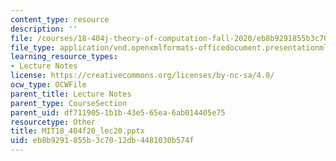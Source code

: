 ```yaml
---
content_type: resource
description: ''
file: /courses/18-404j-theory-of-computation-fall-2020/eb8b9291855b3c7012db4481030b574f_MIT18_404f20_lec20.pptx
file_type: application/vnd.openxmlformats-officedocument.presentationml.presentation
learning_resource_types:
- Lecture Notes
license: https://creativecommons.org/licenses/by-nc-sa/4.0/
ocw_type: OCWFile
parent_title: Lecture Notes
parent_type: CourseSection
parent_uid: df711905-1b1b-43e5-65ea-6ab014405e75
resourcetype: Other
title: MIT18_404f20_lec20.pptx
uid: eb8b9291-855b-3c70-12db-4481030b574f
---
```

